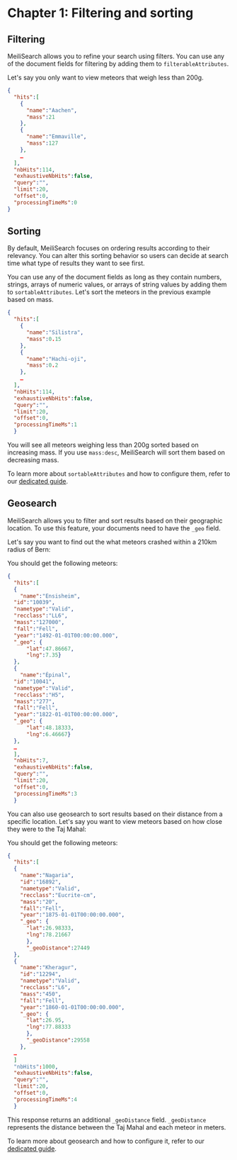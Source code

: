 # Chapter 1: Filtering and sorting

## Filtering

MeiliSearch allows you to refine your search using filters. You can use any of the document fields for filtering by adding them to `filterableAttributes`.

Let's say you only want to view meteors that weigh less than 200g.

<CodeSamples id= "getting_started_filtering_md" />

```json
{
  "hits":[
    {
      "name":"Aachen",
      "mass":21
    },
    {
      "name":"Emmaville",
      "mass":127
    },
    …
  ],
  "nbHits":114,
  "exhaustiveNbHits":false,
  "query":"",
  "limit":20,
  "offset":0,
  "processingTimeMs":0
}
```

## Sorting

By default, MeiliSearch focuses on ordering results according to their relevancy. You can alter this sorting behavior so users can decide at search time what type of results they want to see first.

You can use any of the document fields as long as they contain numbers, strings, arrays of numeric values, or arrays of string values by adding them to `sortableAttributes`. Let's sort the meteors in the previous example  based on mass.

<CodeSamples id= "getting_started_sorting_md" />

```json
{
  "hits":[
    {
      "name":"Silistra",
      "mass":0.15
    },
    {
      "name":"Hachi-oji",
      "mass":0.2
    },
    …
  ],
  "nbHits":114,
  "exhaustiveNbHits":false,
  "query":"",
  "limit":20,
  "offset":0,
  "processingTimeMs":1
  }
```

You will see all meteors weighing less than 200g sorted based on increasing mass. If you use `mass:desc`, MeiliSearch will sort them based on decreasing mass.

To learn more about `sortableAttributes` and how to configure them, refer to our [dedicated guide](/reference/features/sorting.md).

## Geosearch

MeiliSearch allows you to filter and sort results based on their geographic location. To use this feature, your documents need to have the `_geo` field.

Let's say you want to find out the what meteors crashed within a 210km radius of Bern:

<CodeSamples id= "getting_started_geoRadius_md" />

You should get the following meteors:

```json
{
  "hits":[
  {
    "name":"Ensisheim",
  "id":"10039",
  "nametype":"Valid",
  "recclass":"LL6",
  "mass":"127000",
  "fall":"Fell",
  "year":"1492-01-01T00:00:00.000",
  "_geo": {
      "lat":47.86667,
      "lng":7.35}
  },
  {
    "name":"Épinal",
  "id":"10041",
  "nametype":"Valid",
  "recclass":"H5",
  "mass":"277",
  "fall":"Fell",
  "year":"1822-01-01T00:00:00.000",
  "_geo": {
      "lat":48.18333,
      "lng":6.46667}
  },
  …
  ],
  "nbHits":7,
  "exhaustiveNbHits":false,
  "query":"",
  "limit":20,
  "offset":0,
  "processingTimeMs":3
  }
  ```

You can also use geosearch to sort results based on their distance from a specific location. Let's say you want to view meteors based on how close they were to the Taj Mahal:

<CodeSamples id= "getting_started_geoPoint_md" />

You should get the following meteors:

```json
{
  "hits":[
  {
    "name":"Nagaria",
    "id":"16892",
    "nametype":"Valid",
    "recclass":"Eucrite-cm",
    "mass":"20",
    "fall":"Fell",
    "year":"1875-01-01T00:00:00.000",
    "_geo": {
      "lat":26.98333,
      "lng":78.21667
      },
      "_geoDistance":27449
  },
  {
    "name":"Kheragur",
    "id":"12294",
    "nametype":"Valid",
    "recclass":"L6",
    "mass":"450",
    "fall":"Fell",
    "year":"1860-01-01T00:00:00.000",
    "_geo": {
      "lat":26.95,
      "lng":77.88333
      },
      "_geoDistance":29558
    },
  …
  ]
  "nbHits":1000,
  "exhaustiveNbHits":false,
  "query":"",
  "limit":20,
  "offset":0,
  "processingTimeMs":4
  }
```

This response returns an additional `_geoDistance` field. `_geoDistance` represents the distance between the Taj Mahal and each meteor in meters.

To learn more about geosearch and how to configure it, refer to our [dedicated guide](/reference/features/geosearch.md).
